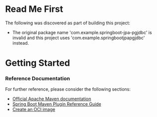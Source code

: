 # Read Me First
The following was discovered as part of building this project:

* The original package name 'com.example.springboot-jpa-pgjdbc' is invalid and this project uses 'com.example.springbootjpapgjdbc' instead.

# Getting Started

### Reference Documentation
For further reference, please consider the following sections:

* [Official Apache Maven documentation](https://maven.apache.org/guides/index.html)
* [Spring Boot Maven Plugin Reference Guide](https://docs.spring.io/spring-boot/docs/3.2.4/maven-plugin/reference/html/)
* [Create an OCI image](https://docs.spring.io/spring-boot/docs/3.2.4/maven-plugin/reference/html/#build-image)

